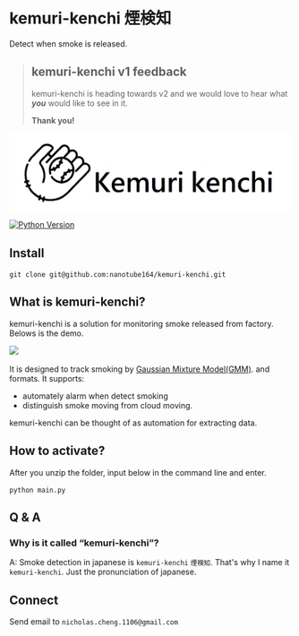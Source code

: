 # kemuri-kenchi 煙検知
Detect when smoke is released.

> ## kemuri-kenchi v1 feedback
> kemuri-kenchi is heading towards v2 and we would love to hear what _**you**_ would like to see in it. 
>
> **Thank you!**

![kemuri-kenchi](asset/logo.jpg?raw=true)

[![Python Version](https://img.shields.io/badge/python%20version-%3E=3.7.6-61CFDD.svg?style=flat-square)](https://www.python.org/downloads/release/python-376/)


## Install

```shell
git clone git@github.com:nanotube164/kemuri-kenchi.git
```

## What is kemuri-kenchi?

kemuri-kenchi is a solution for monitoring smoke released from factory. Belows is the demo.

![](https://github.com/nanotube164/kemuri-kenchi/blob/main/result.gif)


It is designed to track smoking by [Gaussian Mixture Model(GMM)](https://ir.nctu.edu.tw/bitstream/11536/68068/7/251107.pdf).
and formats. It supports:

* automately alarm when detect smoking
* distinguish smoke moving from cloud moving.


kemuri-kenchi can be thought of as automation for extracting data.


## How to activate?

After you unzip the folder, input below in the command line and enter.
```bash=
python main.py
```

## Q & A

### Why is it called “kemuri-kenchi”?

A: Smoke detection in japanese is `kemuri-kenchi` `煙検知`. That's why I name it `kemuri-kenchi`. Just the pronunciation of japanese.

## Connect

Send email to `nicholas.cheng.1106@gmail.com`
